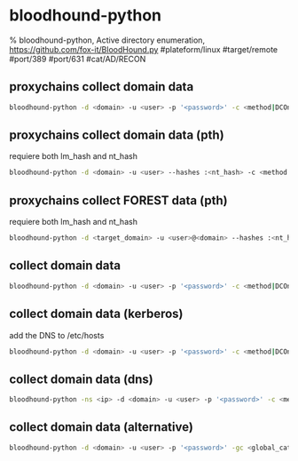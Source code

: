 # bloodhound-python

% bloodhound-python, Active directory enumeration, https://github.com/fox-it/BloodHound.py
#plateform/linux #target/remote #port/389 #port/631 #cat/AD/RECON

## proxychains collect domain data 
```bash
bloodhound-python -d <domain> -u <user> -p '<password>' -c <method|DCOnly> --auth-method <method|ntlm> --dns-tcp -ns <dc_ip> -dc <dc_name> -v
```

## proxychains collect domain data (pth) 
requiere both lm_hash and nt_hash
```bash
bloodhound-python -d <domain> -u <user> --hashes :<nt_hash> -c <method|DCOnly> --auth-method <method|ntlm> --dns-tcp -ns <dc_ip> -dc <dc_name> -v
```

## proxychains collect FOREST data  (pth)
requiere both lm_hash and nt_hash
```bash
bloodhound-python -d <target_domain> -u <user>@<domain> --hashes :<nt_hash> -c <method|DCOnly> --auth-method <method|ntlm> --dns-tcp -ns <target_domain_ip>  -v
```

## collect domain data
```bash
bloodhound-python -d <domain> -u <user> -p '<password>' -c <method|DCOnly>
```

## collect domain data (kerberos)
add the DNS to /etc/hosts 
```bash
bloodhound-python -d <domain> -u <user> -p '<password>' -c <method|DCOnly> -ns <ip> --kerberos
```

## collect domain data (dns)
```bash
bloodhound-python -ns <ip> -d <domain> -u <user> -p '<password>' -c <method|DCOnly>
```

## collect domain data (alternative)
```bash
bloodhound-python -d <domain> -u <user> -p '<password>' -gc <global_catalog> -dc <domain_controler> -c <method|DCOnly>
```
